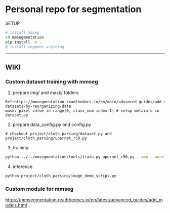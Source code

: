 # Personal repo for segmentation
SETUP
```bash
# install mmseg
cd mmsegmentation
pip install -e .
# install segment_anything
```
---
## WIKI
### Custom dataset training with mmseg
1. prepare img/ and mask/ folders
```text
Ref:https://mmsegmentation.readthedocs.io/en/main/advanced_guides/add_datasets.html#customize-datasets-by-reorganizing-data
mask: pixel value in range[0, class_num index-1] # setup metainfo in dataset.py
```
2. prepare data_config.py and config.py
```text
# checkout project/cloth_parsing/dataset.py and project/cloth_parsing/upernet_r50.py
```
3. training
```bash
python ../../mmsegmentation/tools/train.py upernet_r50.py --amp --work-dir ./test
```
4. inference
```bash
python project/cloth_parsing/image_demo_scrips.py
```
### Custom module for mmseg
https://mmsegmentation.readthedocs.io/en/latest/advanced_guides/add_models.html

